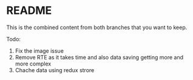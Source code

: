 # README

This is the combined content from both branches that you want to keep.

Todo:
1) Fix the image issue 
1) Remove RTE as it takes time and also data saving getting more and more complex
2) Chache data using redux strore